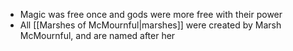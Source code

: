 - Magic was free once and gods were more free with their power
- All [[Marshes of McMournful|marshes]] were created by Marsh McMournful, and are named after her